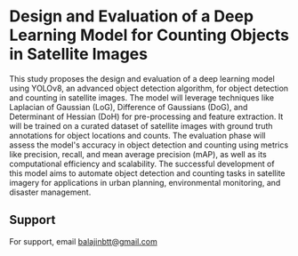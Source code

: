 
# Design and Evaluation of a Deep Learning Model for Counting Objects in Satellite Images

This study proposes the design and evaluation of a deep learning model using YOLOv8, an advanced object detection algorithm, for object detection and counting in satellite images. The model will leverage techniques like Laplacian of Gaussian (LoG), Difference of Gaussians (DoG), and Determinant of Hessian (DoH) for pre-processing and feature extraction. It will be trained on a curated dataset of satellite images with ground truth annotations for object locations and counts. The evaluation phase will assess the model's accuracy in object detection and counting using metrics like precision, recall, and mean average precision (mAP), as well as its computational efficiency and scalability. The successful development of this model aims to automate object detection and counting tasks in satellite imagery for applications in urban planning, environmental monitoring, and disaster management.




## Support

For support, email balajinbtt@gmail.com

